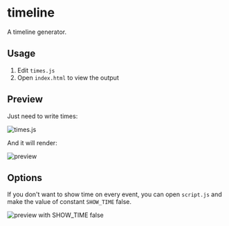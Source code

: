 # timeline

A timeline generator.

## Usage

1. Edit `times.js`
2. Open `index.html` to view the output

## Preview

Just need to write times:

![times.js](https://cdn.jsdelivr.net/gh/Rotten-LKZ/cdn@main/images/project/timeline/timeline-config-2ee920.png)

And it will render:

![preview](https://cdn.jsdelivr.net/gh/Rotten-LKZ/cdn@main/images/project/timeline/timeline-view-cbb968.png)

## Options

If you don't want to show time on every event, you can open `script.js` and make the value of constant `SHOW_TIME` false.

![preview with SHOW_TIME false](https://cdn.jsdelivr.net/gh/Rotten-LKZ/cdn@main/images/project/timeline/timeline-view-with-SHOW_TIME-false-9a93f4.png)
